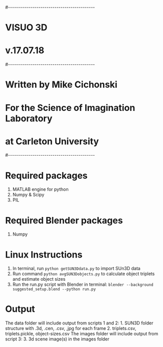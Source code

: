 #-------------------------------------------
#  VISUO 3D   
# v.17.07.18  
#-------------------------------------------
# Written by Mike Cichonski
# For the Science of Imagination Laboratory
# at Carleton University
#-------------------------------------------

# Required packages
1. MATLAB engine for python
2. Numpy & Scipy
3. PIL
# Required Blender packages
1. Numpy

# Linux Instructions
1. In terminal, run `python getSUN3Ddata.py` to import SUn3D data 
2. Run command `python avgSUN3Dobjects.py` to calculate object
   triplets and estimate object sizes
3. Run the run.py script with Blender in terminal:
   `blender --background suggested_setup.blend --python run.py`

# Output
The data folder will include output from scripts 1 and 2:
    1. SUN3D folder structure with .3d, .cen, .csv, ,jpg for each frame
    2. triplets.csv, triplets.pickle, object-sizes.csv
The images folder will include output from script 3:
    3. 3d scene image(s) in the images folder
